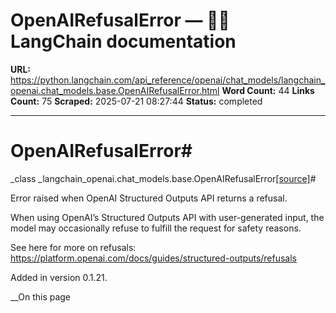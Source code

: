 # OpenAIRefusalError — 🦜🔗 LangChain  documentation

**URL:** https://python.langchain.com/api_reference/openai/chat_models/langchain_openai.chat_models.base.OpenAIRefusalError.html
**Word Count:** 44
**Links Count:** 75
**Scraped:** 2025-07-21 08:27:44
**Status:** completed

---

# OpenAIRefusalError\#

_class _langchain\_openai.chat\_models.base.OpenAIRefusalError[\[source\]](https://python.langchain.com/api_reference/_modules/langchain_openai/chat_models/base.html#OpenAIRefusalError)\#     

Error raised when OpenAI Structured Outputs API returns a refusal.

When using OpenAI’s Structured Outputs API with user-generated input, the model may occasionally refuse to fulfill the request for safety reasons.

See here for more on refusals: <https://platform.openai.com/docs/guides/structured-outputs/refusals>

Added in version 0.1.21.

__On this page